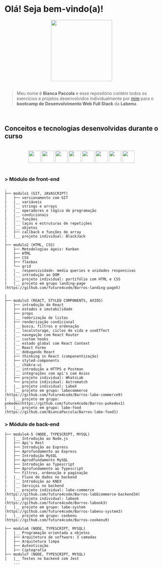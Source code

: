# Olá! Seja bem-vindo(a)!

<div align="center">
<img src="https://github.com/BiancaPaccola/estudos/blob/main/avatar7.png?raw=true" width='200px' />
</div>

</br>

> Meu nome é **Bianca Paccola** e esse repositório contém todos os exercícios e projetos desenvolvidos individualmente por [mim](https://github.com/BiancaPaccola) para o **bootcamp de Desenvolvimento Web Full Stack** da **Labenu**.

</br>

## Conceitos e tecnologias desenvolvidas durante o curso

</br>

<div align="center">
<img src="https://cdn.jsdelivr.net/gh/devicons/devicon/icons/javascript/javascript-original.svg" width='40px' />
<img src="https://cdn.jsdelivr.net/gh/devicons/devicon/icons/html5/html5-original.svg" width='40px'/>
<img src="https://cdn.jsdelivr.net/gh/devicons/devicon/icons/css3/css3-original.svg" width='40px'/>
<img src="https://cdn.jsdelivr.net/gh/devicons/devicon/icons/react/react-original.svg" width='40px' />
<img src="https://cdn.jsdelivr.net/gh/devicons/devicon/icons/nodejs/nodejs-original.svg" width='40px'/>
<img src="https://cdn.jsdelivr.net/gh/devicons/devicon/icons/mysql/mysql-plain.svg" width='40px'/>
<img src="https://cdn.jsdelivr.net/gh/devicons/devicon/icons/jest/jest-plain.svg" width='40px'/>
<img src="https://cdn.jsdelivr.net/gh/devicons/devicon/icons/git/git-original.svg" width='40px'/>
</div>

</br>

### **> Módulo de front-end**

```
.
├── modulo1 (GIT, JAVASCRIPT)
│   ├── versionamento com GIT
|   |__ variáveis
|   |__ strings e arrays
|   |__ operadores e lógica de programação
│   |__ condicionais
|   |__ funções
|   |__ laços e estruturas de repetições
|   |__ objetos
│   ├── callback e funções de array
|   |__ projeto individual: BlackJack
|
├── modulo2 (HTML, CSS)
│   ├── Metodologias ágeis: Kanban
│   ├── HTML
│   ├── CSS
│   ├── flexbox
│   └── grid
|   |__ responsividade: media queries e unidades responsivas
|   |__ introdução ao DOM
|   |__ projeto individual: portifólio com HTML e CSS
|   |__ projeto em grupo landing-page (https://github.com/future4code/Barros-landing-page5)

|
├── modulo3 (REACT, STYLED COMPONENTS, AXIOS)
│   ├── introdução do React
│   ├── estados e imutabilidade
│   ├── props
|   |__ rederização de listas
│   ├── renderização condicional
|   |__ busca, filtros e ordenação
|   |__ localstorage, ciclos de vida e useEffect
|   |__ navegação com React Router
|   |__ custom hooks
|   |__ estado global com React Context
|   |__ React Forms
|   |__ debugando React
│   ├── thinking in React (componentização)
│   ├── styled-components
|   |__ chakra-ui
|   |__ introdução a HTTPS e Postman
|   |__ integrações com api's com Axios
│   ├── projeto individual: WhatsLab
│   └── projeto individual: Astromatch
|   |__ projeto individual: LabeX
|   |__ projeto em grupo: labecommerce (https://github.com/future4code/Barros-labe-commerce9)
|   |__ projeto em grupo: pokedex(https://github.com/future4code/Barros-pokedex1)
|   |__ projeto em grupo: labe-food (https://github.com/BiancaPaccola/Barros-labe-food1)
```

### **> Módulo de back-end**

```
├── modulo4-5 (NODE, TYPESCRIPT, MYSQL)
|   |__ Introdução ao Node.js
│   ├── Api's Rest
│   ├── Introdução ao Express
│   ├── Aprofundamento ao Express
│   ├── Introdução MySQL
│   ├── Aprodfundamento MySQL
│   ├── Introdução ao Typescript
│   ├── Aprofundamento ao Typescript
│   └── Filtros, ordenação e paginação
|   |__ Fluxo de dados no backend
|   |__ Introdução ao KNEX
|   |__ Serviços no backend
|   |__ projeto individual: labe-commerce (https://github.com/future4code/Barros-labEcommerce-backend34)
|   |__ projeto individual: labook (https://github.com/future4code/Barros-labook3)
|   |__ projeto em grupo: labe-system (https://github.com/future4code/Barros-labenu-system3)
|   |__ projeto em grupo: cookenu (https://github.com/future4code/Barros-cookenu9)

├── modulo6 (NODE, TYPESCRIPT, MYSQL)
|   |__ Programação orientada a objetos
│   ├── Arquitetura de software: 3 camadas
│   ├── Arquitetura limpa
│   ├── Autenticação
│   ├── Ciptografia 
├── modulo7 (NODE, TYPESCRIPT, MYSQL)
|   |__ Testes no backend com Jest
    ...
```

